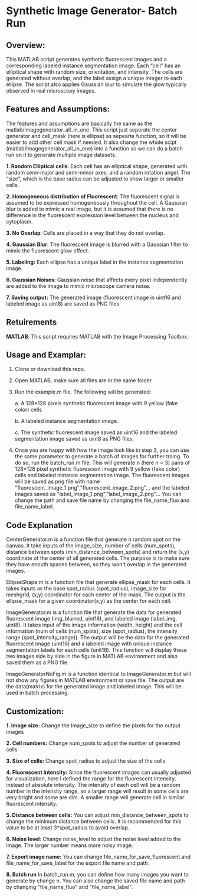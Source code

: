 # Synthetic Image Generator- Batch Run
## Overview:

This MATLAB script generates synthetic fluorescent images and a corresponding labeled instance segmentation image. Each “cell” has an elliptical shape with random size, orientation, and intensity. The cells are generated without overlap, and the label assign a unique integer to each ellipse. The script also applies Gaussian blur to simulate the glow typically observed in real microscopy images.

## Features and Assumptions:
The features and assumptions are basically the same as the matlab/imagegenerator_all_in_one. This script just seperate the center generator and cell_mask (here is ellipse) as sepearte function, so it will be easier to add other cell mask if needed. It also change the whole scipt (matlab/imagegenerator_all_in_one) into a function so we can do a batch run on it to generate multiple image datasets.

**1. Random Elliptical cells**: Each cell has an elliptical shape, generated with random semi-major and semi-minor axes, and a random rotation angel. The “size”, which is the base radius can be adjusted to show larger or smaller cells. 

**2. Homogeneous distribution of Fluorescent**: The fluorescent signal is assumed to be expressed homogeneously throughout the cell. A Gaussian blur is added to mimic a real image, but it is assumed that there is no difference in the fluorescent expression level between the nucleus and cytoplasm.

**3. No Overlap**: Cells are placed in a way that they do not overlap.

**4. Gaussian Blur**: The fluorescent image is blurred with a Gaussian filter to mimic the fluorescent glow effect.

**5. Labeling:** Each ellipse has a unique label in the instance segmentation image.

**6. Gaussian Noises**: Gaussian noise that affects every pixel independently are added to the image to mimic microscope camera noise.

**7. Saving output:** The generated image (fluorescent image in uint16 and labeled image as uint8) are saved as PNG files

## Retuirements

**MATLAB**: This script requires MATLAB with the Image Processing Toolbox.

## Usage and Examplar:

1.	Clone or download this repo.
2.	Open MATLAB, make sure all files are in the same folder
3.	Run the example.m file. The following will be generated:

   	a.	A 128*128 pixels synthetic fluorescent image with 9 yellow (fake color) cells
  
  	b.	A labeled instance segmentation image.
  
  	c.	The synthetic fluorescent image saved as uint16 and the labeled segmentation image saved as uint8 as PNG files.

4. Once you are happy with how the image look like in step 3, you can use the same parameter to generate a batch of images for further traing. To do so, run the batch_run.m file. This will generate n (here n = 3) pairs of 128*128 pixel synthetic fluorescent image with 9 yellow (fake color) cells and labeled instance segmentation image. The fluorescent images will be saved as png file with name "fluorescent_image_1.png","fluorescent_image_2.png"... and the labeled images saved as "label_image_1.png","label_image_2.png"... You can change the path and save file name by changing the file_name_fluo and file_name_label.

## Code Explanation
CenterGenerator.m is a function file that generate n random spot on the canvas. It take inputs of the image_size, number of cells (num_spots), distance between spots (min_distance_between_spots) and return the (x,y) coordinate of the center of all generated cells. The purpose is to make sure they have enouth spaces between, so they won't overlap in the generated images.

EllipseShape.m is a function file that generate ellipse_mask for each cells. It takes inputs as the base spot_radius (spot_radius), image_size for meshgrid, (x,y) coordinator for each center of the mask. The output is the ellipse_mask for a given coordinator(x,y) as the center for each cell.

ImageGenerator.m is a function file that generate the data for generated fluorescent image (img_blurred, uint16), and labeled image (label_img, uint8). It takes input of the image information (width, height) and the cell information (num of cells (num_spots), size (spot_radius), the intensity range (spot_intensity_range)). The output will be the data for the generated fluorescent image (uint16) and a labeled image with unique instance segmentation labels for each cells (unit18). This function will display these two images side by side in the figure in MATLAB environment and also saved them as a PNG file.

ImageGeneratorNoFig.m is a function identical to ImageGenerator.m but will not show any figures in MATLAB environment or save file. The output are the data(matrix) for the generated image and labeled image. This will be used in batch processing.

## Customization:
**1.	Image size:** Change the Image_size to define the pixels for the output images

**2.	Cell numbers:** Change num_spots to adjust the number of generated cells

**3.	Size of cells:** Change spot_radius to adjust the size of the cells

**4.	Fluorescent Intensity:** Since the fluorescent images can usually adjusted for visualization, here I defined the range for the fluorescent intensity, instead of absolute intensity. The intensity of each cell will be a random number in the intensity range, so a larger range will result in some cells are very bright and some are dim. A smaller range will generate cell in similar fluorescent intensity.

**5.	Distance between cells:** You can adjust min_distance_between_spots to change the minimum distance between cells. It is recommended for this value to be at least 3*spot_radius to avoid overlap.

**6. Noise level**: Change noise_level to adjust the noise level added to the image. The larger number means more noisy image. 

**7.	Export image name:** You can change file_name_for_save_fluorescent and file_name_for_save_label for the export file name and path. 

**8. Batch run** In batch_run.m, you can define how many images you want to generate by change n. You can also change the saved file name and path by changing "file_name_fluo" and "file_name_label".

